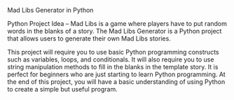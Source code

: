 Mad Libs Generator in Python

Python Project Idea – Mad Libs is a game where players have to put random words in the blanks of a story. The Mad Libs Generator is a Python project that allows users to generate their own Mad Libs stories.

This project will require you to use basic Python programming constructs such as variables, loops, and conditionals. It will also require you to use string manipulation methods to fill in the blanks in the template story. It is perfect for beginners who are just starting to learn Python programming. At the end of this project, you will have a basic understanding of using Python to create a simple but useful program.
